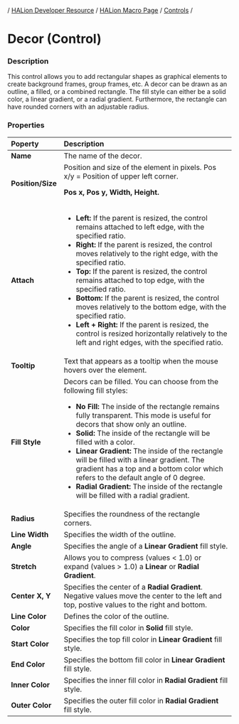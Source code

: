 / [HALion Developer Resource](../../HALion-Developer-Resource.md) / [HALion Macro Page](./HALion-Macro-Page.md) / [Controls](./Controls.md) /

# Decor (Control)

### Description

This control allows you to add rectangular shapes as graphical elements to create background frames, group frames, etc. A decor can be drawn as an outline, a filled, or a combined rectangle. The fill style can either be a solid color, a linear gradient, or a radial gradient. Furthermore, the rectangle can have rounded corners with an adjustable radius.

### Properties

|Poperty|Description|
|:-|:-|
|**Name**|The name of the decor.|
|**Position/Size**|Position and size of the element in pixels. Pos x/y = Position of upper left corner.<p>**Pos x, Pos y, Width, Height.**</p>|
|**Attach**|<ul><li>**Left:** If the parent is resized, the control remains attached to left edge, with the specified ratio.</li><li>**Right:** If the parent is resized, the control moves relatively to the right edge, with the specified ratio.</li><li>**Top:** If the parent is resized, the control remains attached to top edge, with the specified ratio.</li><li>**Bottom:** If the parent is resized, the control moves relatively to the bottom edge, with the specified ratio.</li><li>**Left + Right:** If the parent is resized, the control is resized horizontally relatively to the left and right edges, with the specified ratio.</li>|<li>**Top + Bottom:** If the parent is resized, the control is resized vertically relatively to the top and bottom edges, with the specified ratio.</li></ul>|
|**Tooltip**|Text that appears as a tooltip when the mouse hovers over the element.|
|**Fill Style**|Decors can be filled. You can choose from the following fill styles:<ul><li>**No Fill:** The inside of the rectangle remains fully transparent.  This mode is useful for decors that show only an outline.</li><li>**Solid:** The inside of the rectangle will be filled with a color.</li><li>**Linear Gradient:** The inside of the rectangle will be filled with a linear gradient. The gradient has a top and a bottom color which refers to the default angle of 0 degree.</li><li>**Radial Gradient:** The inside of the rectangle will be filled with a radial gradient.</li></ul>
|**Radius**|Specifies the roundness of the rectangle corners.|
|**Line Width**|Specifies the width of the outline.|
|**Angle**|Specifies the angle of a **Linear Gradient** fill style.|
|**Stretch**|Allows you to compress (values < 1.0) or expand (values > 1.0) a **Linear** or **Radial Gradient**.
|**Center X, Y**|Specifies the center of a **Radial Gradient**. Negative values move the center to the left and top, postive values to the right and bottom.|
|**Line Color**|Defines the color of the outline.|
|**Color**|Specifies the fill color in **Solid** fill style.|
|**Start Color**|Specifies the top fill color in **Linear Gradient** fill style.|
|**End Color**|Specifies the bottom fill color in **Linear Gradient** fill style.|
|**Inner Color**|Specifies the inner fill color in **Radial Gradient** fill style.|
|**Outer Color**|Specifies the outer fill color in **Radial Gradient** fill style.|
